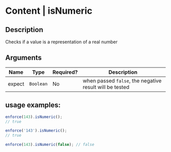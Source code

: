 # Content | isNumeric

## Description
Checks if a value is a representation of a real number

## Arguments
| Name   | Type      | Required? | Description
|--------|-----------|-----------|------------
| expect | `Boolean` | No        | when passed `false`, the negative result will be tested

## usage examples:

```js
enforce(143).isNumeric();
// true
```

```js
enforce('143').isNumeric();
// true
```

```js
enforce(143).isNumeric(false); // false
```
